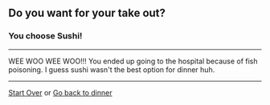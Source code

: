 ## Do you want for your take out?
### You choose Sushi!
---

WEE WOO WEE WOO!!! You ended up going to the hospital because of fish poisoning. I guess sushi wasn't the best option for dinner huh.

---
[Start Over](../cooking-food.md)
or
[Go back to dinner](dinner.md)
